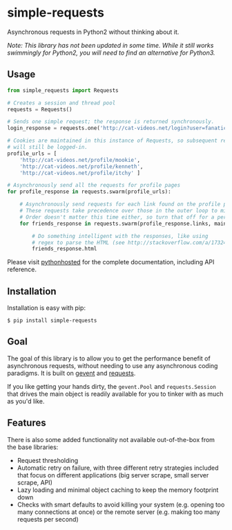 # simple-requests

Asynchronous requests in Python2 without thinking about it.

*Note: This library has not been updated in some time.  While it still works swimmingly for Python2, you will need to find an alternative for Python3.*

## Usage

```python
from simple_requests import Requests

# Creates a session and thread pool
requests = Requests()

# Sends one simple request; the response is returned synchronously.
login_response = requests.one('http://cat-videos.net/login?user=fanatic&password=c4tl0v3r')

# Cookies are maintained in this instance of Requests, so subsequent requests
# will still be logged-in.
profile_urls = [
    'http://cat-videos.net/profile/mookie',
    'http://cat-videos.net/profile/kenneth',
    'http://cat-videos.net/profile/itchy' ]

# Asynchronously send all the requests for profile pages
for profile_response in requests.swarm(profile_urls):

    # Asynchronously send requests for each link found on the profile pages
    # These requests take precedence over those in the outer loop to minimize overall waiting
    # Order doesn't matter this time either, so turn that off for a performance gain
    for friends_response in requests.swarm(profile_response.links, maintainOrder = False):

        # Do something intelligent with the responses, like using
        # regex to parse the HTML (see http://stackoverflow.com/a/1732454)
        friends_response.html
```

Please visit [pythonhosted](http://pythonhosted.org/simple-requests/) for the complete documentation, including API reference.

## Installation

Installation is easy with pip:

```
$ pip install simple-requests
```

## Goal

The goal of this library is to allow you to get the performance benefit of asynchronous requests, without needing to use any asynchronous coding paradigms.  It is built on [gevent](https://github.com/surfly/gevent) and [requests](https://github.com/kennethreitz/requests).

If you like getting your hands dirty, the `gevent.Pool` and `requests.Session` that drives the main object is readily available for you to tinker with as much as you'd like.

## Features

There is also some added functionality not available out-of-the-box from the base libraries:
* Request thresholding
* Automatic retry on failure, with three different retry strategies included that focus on different applications (big server scrape, small server scrape, API)
* Lazy loading and minimal object caching to keep the memory footprint down
* Checks with smart defaults to avoid killing your system (e.g. opening too many connections at once) or the remote server (e.g. making too many requests per second)

